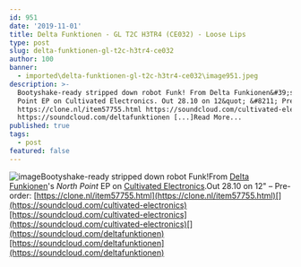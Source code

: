 ```yaml
---
id: 951
date: '2019-11-01'
title: Delta Funktionen - GL T2C H3TR4 (CE032) - Loose Lips
type: post
slug: delta-funktionen-gl-t2c-h3tr4-ce032
author: 100
banner:
  - imported\delta-funktionen-gl-t2c-h3tr4-ce032\image951.jpeg
description: >-
  Bootyshake-ready stripped down robot Funk! From Delta Funkionen&#39;s North
  Point EP on Cultivated Electronics. Out 28.10 on 12&quot; &#8211; Pre-order:
  https://clone.nl/item57755.html https://soundcloud.com/cultivated-electronics
  https://soundcloud.com/deltafunktionen [...]Read More...
published: true
tags:
  - post
featured: false
---
```

![image](../imported\delta-funktionen-gl-t2c-h3tr4-ce032\image951.jpeg)Bootyshake-ready stripped down robot Funk!From [Delta Funkionen](https://www.residentadvisor.net/dj/deltafunktionen)'s _North Point_ EP on [Cultivated Electronics](https://www.residentadvisor.net/record-label.aspx?id=3746).Out 28.10 on 12" – Pre-order: [](https://clone.nl/item57755.html)[https://clone.nl/item57755.html](https://clone.nl/item57755.html)[](https://soundcloud.com/cultivated-electronics)[https://soundcloud.com/cultivated-electronics](https://soundcloud.com/cultivated-electronics)[](https://soundcloud.com/deltafunktionen)[https://soundcloud.com/deltafunktionen](https://soundcloud.com/deltafunktionen)